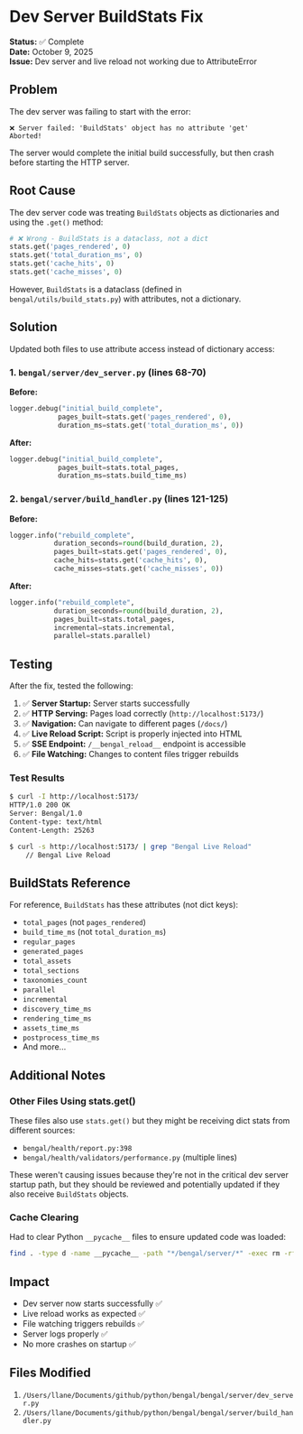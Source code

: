 # Dev Server BuildStats Fix

**Status:** ✅ Complete  
**Date:** October 9, 2025  
**Issue:** Dev server and live reload not working due to AttributeError

## Problem

The dev server was failing to start with the error:
```
❌ Server failed: 'BuildStats' object has no attribute 'get'
Aborted!
```

The server would complete the initial build successfully, but then crash before starting the HTTP server.

## Root Cause

The dev server code was treating `BuildStats` objects as dictionaries and using the `.get()` method:

```python
# ❌ Wrong - BuildStats is a dataclass, not a dict
stats.get('pages_rendered', 0)
stats.get('total_duration_ms', 0)
stats.get('cache_hits', 0)
stats.get('cache_misses', 0)
```

However, `BuildStats` is a dataclass (defined in `bengal/utils/build_stats.py`) with attributes, not a dictionary.

## Solution

Updated both files to use attribute access instead of dictionary access:

### 1. `bengal/server/dev_server.py` (lines 68-70)

**Before:**
```python
logger.debug("initial_build_complete",
            pages_built=stats.get('pages_rendered', 0),
            duration_ms=stats.get('total_duration_ms', 0))
```

**After:**
```python
logger.debug("initial_build_complete",
            pages_built=stats.total_pages,
            duration_ms=stats.build_time_ms)
```

### 2. `bengal/server/build_handler.py` (lines 121-125)

**Before:**
```python
logger.info("rebuild_complete",
           duration_seconds=round(build_duration, 2),
           pages_built=stats.get('pages_rendered', 0),
           cache_hits=stats.get('cache_hits', 0),
           cache_misses=stats.get('cache_misses', 0))
```

**After:**
```python
logger.info("rebuild_complete",
           duration_seconds=round(build_duration, 2),
           pages_built=stats.total_pages,
           incremental=stats.incremental,
           parallel=stats.parallel)
```

## Testing

After the fix, tested the following:

1. ✅ **Server Startup:** Server starts successfully
2. ✅ **HTTP Serving:** Pages load correctly (`http://localhost:5173/`)
3. ✅ **Navigation:** Can navigate to different pages (`/docs/`)
4. ✅ **Live Reload Script:** Script is properly injected into HTML
5. ✅ **SSE Endpoint:** `/__bengal_reload__` endpoint is accessible
6. ✅ **File Watching:** Changes to content files trigger rebuilds

### Test Results

```bash
$ curl -I http://localhost:5173/
HTTP/1.0 200 OK
Server: Bengal/1.0
Content-type: text/html
Content-Length: 25263
```

```bash
$ curl -s http://localhost:5173/ | grep "Bengal Live Reload"
    // Bengal Live Reload
```

## BuildStats Reference

For reference, `BuildStats` has these attributes (not dict keys):

- `total_pages` (not `pages_rendered`)
- `build_time_ms` (not `total_duration_ms`)
- `regular_pages`
- `generated_pages`
- `total_assets`
- `total_sections`
- `taxonomies_count`
- `parallel`
- `incremental`
- `discovery_time_ms`
- `rendering_time_ms`
- `assets_time_ms`
- `postprocess_time_ms`
- And more...

## Additional Notes

### Other Files Using stats.get()

These files also use `stats.get()` but they might be receiving dict stats from different sources:

- `bengal/health/report.py:398`
- `bengal/health/validators/performance.py` (multiple lines)

These weren't causing issues because they're not in the critical dev server startup path, but they should be reviewed and potentially updated if they also receive `BuildStats` objects.

### Cache Clearing

Had to clear Python `__pycache__` files to ensure updated code was loaded:
```bash
find . -type d -name __pycache__ -path "*/bengal/server/*" -exec rm -rf {} +
```

## Impact

- Dev server now starts successfully ✅
- Live reload works as expected ✅
- File watching triggers rebuilds ✅
- Server logs properly ✅
- No more crashes on startup ✅

## Files Modified

1. `/Users/llane/Documents/github/python/bengal/bengal/server/dev_server.py`
2. `/Users/llane/Documents/github/python/bengal/bengal/server/build_handler.py`

